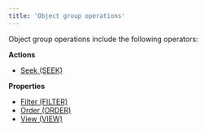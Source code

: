 ```yaml
---
title: 'Object group operations'
---
```


Object group operations include the following operators:

**Actions**

-   [Seek (SEEK)](Search_SEEK_.md)

**Properties**

-   [Filter (FILTER)](Filter_FILTER_.md)
-   [Order (ORDER)](Order_ORDER_.md)
-   [View (VIEW)](View_VIEW_.md)
